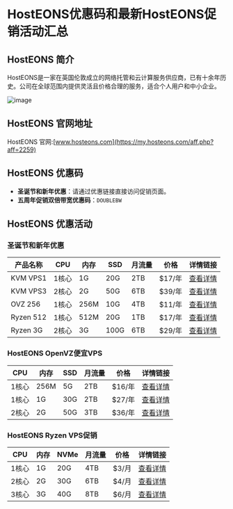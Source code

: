 # HostEONS优惠码和最新HostEONS促销活动汇总

## HostEONS 简介
HostEONS是一家在英国伦敦成立的网络托管和云计算服务供应商，已有十余年历史。公司在全球范围内提供灵活且价格合理的服务，适合个人用户和中小企业。

![image](https://github.com/adonicwd/HostEONS/assets/157679094/9004e2ce-c764-4a67-9737-7cdbc02d0638)

## HostEONS 官网地址
HostEONS 官网:[www.hosteons.com](https://my.hosteons.com/aff.php?aff=2259)

## HostEONS 优惠码
- **圣诞节和新年优惠**：请通过优惠链接直接访问促销页面。
- **五周年促销双倍带宽优惠码**：`DOUBLEBW`

## HostEONS 优惠活动

### 圣诞节和新年优惠

| 产品名称    | CPU | 内存 | SSD | 月流量 | 价格   | 详情链接                                                   |
|---------|-----|----|-----|------|-------|----------------------------------------------------------|
| KVM VPS1 | 1核心 | 1G  | 20G  | 2TB  | $17/年 | [查看详情](https://my.hosteons.com/aff.php?aff=2259&gid=32) |
| KVM VPS3 | 2核心 | 2G  | 50G  | 6TB  | $39/年 | [查看详情](https://my.hosteons.com/aff.php?aff=2259&gid=32) |
| OVZ 256  | 1核心 | 256M | 10G  | 4TB  | $11/年 | [查看详情](https://my.hosteons.com/aff.php?aff=2259&gid=32) |
| Ryzen 512 | 1核心 | 512M | 20G  | 1TB  | $17/年 | [查看详情](https://my.hosteons.com/aff.php?aff=2259&gid=32) |
| Ryzen 3G | 2核心 | 3G  | 100G | 6TB  | $29/年 | [查看详情](https://my.hosteons.com/aff.php?aff=2259&gid=32) |

### HostEONS OpenVZ便宜VPS

| CPU   | 内存 | SSD | 月流量 | 价格    | 详情链接                                                    |
|------|----|-----|------|-------|-----------------------------------------------------------|
| 1核心 | 256M | 5G   | 2TB  | $16/年  | [查看详情](https://my.hosteons.com/aff.php?aff=2259&gid=12) |
| 1核心 | 1G   | 30G  | 2TB  | $27/年  | [查看详情](https://my.hosteons.com/aff.php?aff=2259&gid=12) |
| 2核心 | 2G   | 50G  | 3TB  | $36/年  | [查看详情](https://my.hosteons.com/aff.php?aff=2259&gid=12) |

### HostEONS Ryzen VPS促销

| CPU   | 内存 | NVMe | 月流量 | 价格  | 详情链接                                                   |
|------|----|------|------|-----|----------------------------------------------------------|
| 1核心 | 1G   | 20G   | 4TB   | $3/月 | [查看详情](https://my.hosteons.com/aff.php?aff=2259&pid=154) |
| 2核心 | 2G   | 30G   | 6TB   | $4/月 | [查看详情](https://my.hosteons.com/aff.php?aff=2259&pid=155) |
| 3核心 | 3G   | 40G   | 8TB   | $6/月 | [查看详情](https://my.hosteons.com/aff.php?aff=2259pid=156)  |

